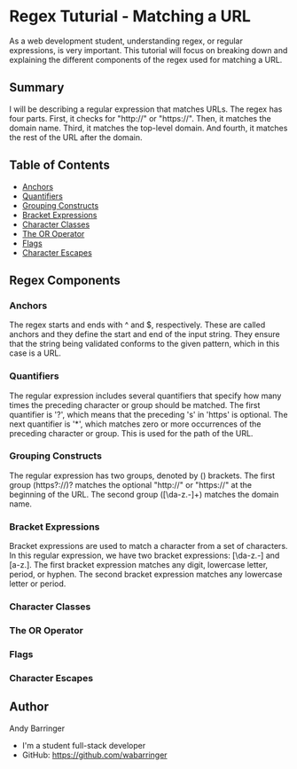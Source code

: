 # Regex Tuturial - Matching a URL

As a web development student, understanding regex, or regular expressions, is very important. This tutorial will focus on breaking down and explaining the different components of the regex used for matching a URL.

## Summary

I will be describing a regular expression that matches URLs. The regex has four parts. First, it checks for "http://" or "https://". Then, it matches the domain name. Third, it matches the top-level domain. And fourth, it matches the rest of the URL after the domain.

## Table of Contents

- [Anchors](#anchors)
- [Quantifiers](#quantifiers)
- [Grouping Constructs](#grouping-constructs)
- [Bracket Expressions](#bracket-expressions)
- [Character Classes](#character-classes)
- [The OR Operator](#the-or-operator)
- [Flags](#flags)
- [Character Escapes](#character-escapes)

## Regex Components

### Anchors

The regex starts and ends with ^ and $, respectively. These are called anchors and they define the start and end of the input string. They ensure that the string being validated conforms to the given pattern, which in this case is a URL.

### Quantifiers

The regular expression includes several quantifiers that specify how many times the preceding character or group should be matched. The first quantifier is '?', which means that the preceding 's' in 'https' is optional. The next quantifier is '\*', which matches zero or more occurrences of the preceding character or group. This is used for the path of the URL.

### Grouping Constructs

The regular expression has two groups, denoted by () brackets. The first group (https?:\/\/)? matches the optional "http://" or "https://" at the beginning of the URL. The second group ([\da-z\.-]+) matches the domain name.

### Bracket Expressions

Bracket expressions are used to match a character from a set of characters. In this regular expression, we have two bracket expressions: [\da-z\.-] and [a-z\.]. The first bracket expression matches any digit, lowercase letter, period, or hyphen. The second bracket expression matches any lowercase letter or period.

### Character Classes

### The OR Operator

### Flags

### Character Escapes

## Author

Andy Barringer

- I'm a student full-stack developer
- GitHub: https://github.com/wabarringer
